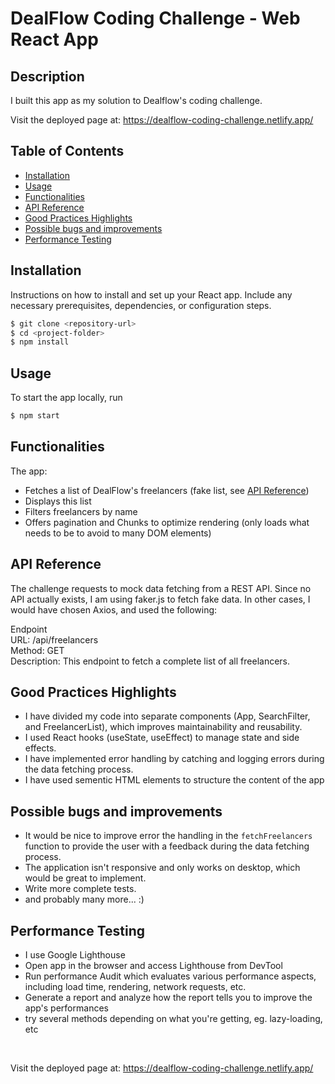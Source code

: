 # DealFlow Coding Challenge - Web React App

## Description

I built this app as my solution to Dealflow's coding challenge.

Visit the deployed page at: https://dealflow-coding-challenge.netlify.app/

## Table of Contents

- [Installation](#installation)
- [Usage](#usage)
- [Functionalities](#functionalities)
- [API Reference](#api-reference)
- [Good Practices Highlights](#good-practices-highlights)
- [Possible bugs and improvements](#possible-bugs-and-improvements)
- [Performance Testing](#performance-testing)

## Installation

Instructions on how to install and set up your React app. Include any necessary prerequisites, dependencies, or configuration steps.

```bash
$ git clone <repository-url>
$ cd <project-folder>
$ npm install
```

## Usage

To start the app locally, run

```bash
$ npm start
```

## Functionalities

The app:

- Fetches a list of DealFlow's freelancers (fake list, see [API Reference](#api-reference))
- Displays this list
- Filters freelancers by name
- Offers pagination and Chunks to optimize rendering (only loads what needs to be to avoid to many DOM elements)

## API Reference

The challenge requests to mock data fetching from a REST API.
Since no API actually exists, I am using faker.js to fetch fake data.
In other cases, I would have chosen Axios, and used the following:

Endpoint <br/>
URL: /api/freelancers <br/>
Method: GET <br/>
Description: This endpoint to fetch a complete list of all freelancers.

## Good Practices Highlights

- I have divided my code into separate components (App, SearchFilter, and FreelancerList), which improves maintainability and reusability.
- I used React hooks (useState, useEffect) to manage state and side effects.
- I have implemented error handling by catching and logging errors during the data fetching process.
- I have used sementic HTML elements to structure the content of the app

## Possible bugs and improvements

- It would be nice to improve error the handling in the `fetchFreelancers` function to provide the user with a feedback during the data fetching process.
- The application isn't responsive and only works on desktop, which would be great to implement.
- Write more complete tests.
- and probably many more... :)

## Performance Testing

- I use Google Lighthouse
- Open app in the browser and access Lighthouse from DevTool
- Run performance Audit which evaluates various performance aspects, including load time, rendering, network requests, etc.
- Generate a report and analyze how the report tells you to improve the app's performances
- try several methods depending on what you're getting, eg. lazy-loading, etc

<br/>

Visit the deployed page at: https://dealflow-coding-challenge.netlify.app/

